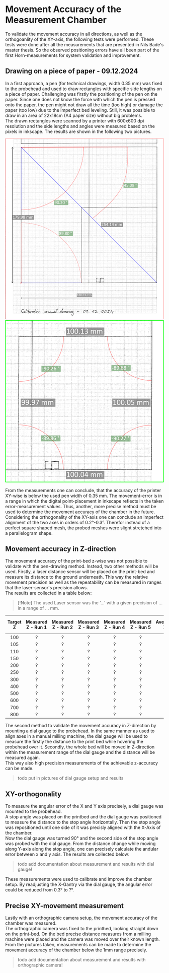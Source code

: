 # Movement Accuracy of the Measurement Chamber
To validate the movement accuracy in all directions, as well as the orthogoanlity of the XY-axis, the following tests were performed. 
These tests were done after all the measurements that are presented in Nils Bade's master thesis. 
So the observed positioning errors have all been part of the first Horn-measurements for system validation and improvement.

## Drawing on a piece of paper - 09.12.2024
In a first approach, a pen (for technical drawings, width 0.35 mm) was fixed to the probehead and used to draw rectangles with specific 
side lengths on a piece of paper. Challenging was firstly the positioning of the pen on the paper. Since one does not
know the force with which the pen is pressed onto the paper, the pen might not draw all the time (too high) or damage 
the paper (too low) due to the imperfect bed leveling. Still, it was possible to draw in an area of 22x18cm (A4 paper size)
without big problems.  
The drawn rectangles were scanned by a printer with 600x600 dpi resolution and the side lengths and angles were measured 
based on the pixels in inkscape. The results are shown in the following two pictures.

![bigRectOnPaper](/docs/MovementAccuracy/Figures/BigRectAnnotated_V1.png)
![smallRectOnPaper](/docs/MovementAccuracy/Figures/SmallRectAnnotated_V1.png)

From the measurements one can conclude, that the accuracy of the printer XY-wise is below the used pen width of 0.35 mm.
The movement-error is in a range in which the digital point-placement in inkscape reflects in the taken error-measurement values.
Thus, another, more precise method must be used to determine the movement accuracy of the chamber in the future.
Considering the orthogonality of the XY-axis one can conclude an imperfect alignment of the two axes in orders of 0.2°-0.3°.
Therefor instead of a perfect square shaped mesh, the probed meshes were slight stretched into a parallelogram shape. 

## Movement accuracy in Z-direction
The movement accuracy of the print-bed z-wise was not possible to validate with the pen-drawing method.
Instead, two other methods will be used.
Firstly, a laser distance sensor will be placed on the print-bed and measure its distance to the ground underneath.
This way the relative movement precision as well as the repeatability can be measured in ranges that the laser-sensor's 
precision allows.  
The results are collected in a table below:

> [!Note] The used Laser sensor was the '...' with a given precision of ... in a range of ... mm.

| Target Z | Measured Z - Run 1 | Measured Z - Run 2 | Measured Z - Run 3 | Measured Z - Run 4 | Measured Z - Run 5 | Average Z | Standard Deviation Z |
|:--------:|:------------------:|:------------------:|:------------------:|:------------------:|:------------------:|:---------:|:--------------------:|
|   100    |         ?          |         ?          |         ?          |         ?          |         ?          |     ?     |          ?           |
|   105    |         ?          |         ?          |         ?          |         ?          |         ?          |     ?     |          ?           |
|   110    |         ?          |         ?          |         ?          |         ?          |         ?          |     ?     |          ?           |
|   150    |         ?          |         ?          |         ?          |         ?          |         ?          |     ?     |          ?           |
|   200    |         ?          |         ?          |         ?          |         ?          |         ?          |     ?     |          ?           |
|   250    |         ?          |         ?          |         ?          |         ?          |         ?          |     ?     |          ?           |
|   300    |         ?          |         ?          |         ?          |         ?          |         ?          |     ?     |          ?           |
|   400    |         ?          |         ?          |         ?          |         ?          |         ?          |     ?     |          ?           |
|   500    |         ?          |         ?          |         ?          |         ?          |         ?          |     ?     |          ?           |
|   600    |         ?          |         ?          |         ?          |         ?          |         ?          |     ?     |          ?           |
|   700    |         ?          |         ?          |         ?          |         ?          |         ?          |     ?     |          ?           |
|   800    |         ?          |         ?          |         ?          |         ?          |         ?          |     ?     |          ?           |

The second method to validate the movement accuracy in Z-direction by mounting a dial gauge to the probehead.
In the same manner as used to align axes in a manual milling machine, the dial gauge will be used to measure the firstly
the distance to the print bed while hovering the probehead over it. Secondly, the whole bed will be moved in Z-direction
within the measurement range of the dial gauge and the distance will be measured again.  
This way also high precision measurements of the achievable z-accuracy can be made.

> todo put in pictures of dial gauge setup and results

## XY-orthogonality
To measure the angular error of the X and Y axis precisely, a dial gauge was mounted to the probehead.  
A stop angle was placed on the printbed and the dial gauge was positioned to measure the distance to the stop angle horizontally.
Then the stop angle was repositioned until one side of it was precisly aligned with the X-Axis of the chamber.  
Now the dial gauge was turned 90° and the second side of the stop angle was probed with the dial gauge. From the distance change
while moving along Y-axis along the stop angle, one can precisely calculate the andular error between x and y axis.
The results are collected below:

> todo add documentation about measurement and results with dial gauge!

These measurements were used to calibrate and improve the chamber setup. By readjusting the X-Gantry via the dial gauge,
the angular error could be reduced from 0.3° to ?°.

## Precise XY-movement measurement
Lastly with an orthographic camera setup, the movement accuracy of the chamber was measured.  
The orthographic camera was fixed to the printhed, looking straight down on the print-bed.
On the bed precise distance measures from a milling machine were placed and the camera was moved over their known length.
From the pictures taken, measurements can be made to determine the movement accuracy of the chamber below the 1mm range precisely.

> todo add documentation about measurement and results with orthographic camera!